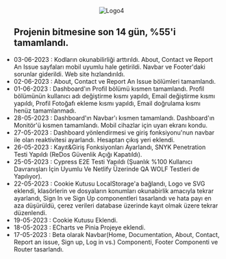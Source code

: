 <p align="center">
  <img src="https://github.com/onurekincinetlify/Monoxia/assets/128093143/a8f8cac0-294d-46ef-befa-3ab9da94b582" alt="Logo4">
</p>

<ul>
  <h2>Projenin bitmesine son 14 gün, %55'i tamamlandı.</h2>
  <li>03-06-2023 : Kodların okunabilirliği arttırıldı. About, Contact ve Report An Issue sayfaları mobil uyumlu hale getirildi. Navbar ve Footer'daki sorunlar giderildi. Web site hızlandırıldı.</li>
  <li>02-06-2023 : About, Contact ve Report An Issue bölümleri tamamlandı.</li>
  <li>01-06-2023 : Dashboard'ın Profil bölümü kısmen tamamlandı. Profil bölümünün kullanıcı adı değiştirme kısmı yapıldı, Email değiştirme kısmı yapıldı, Profil Fotoğafı ekleme kısmı yapıldı, Email doğrulama kısmı henüz tamamlanmadı.</li>
  <li>28-05-2023 : Dashboard'ın Navbar'ı kısmen tamamlandı. Dashboard'ın Monitör'ü kısmen tamamlandı. Mobil cihazlar için uyarı ekranı kondu.</li>
  <li>27-05-2023 : Dashboard yönlendirmesi ve giriş fonksiyonu'nun navbar ile olan reaktivitesi ayarlandı. Hesaptan çıkış yeri eklendi.</li>
  <li>26-05-2023 : Kayıt&Giriş Fonksiyonları Ayarlandı, SNYK Penetration Testi Yapıldı (ReDos Güvenlik Açığı Kapatıldı). </li>
  <li>25-05-2023 : Cypress E2E Testi Yapıldı (Şuanlık %100 Kullanıcı Davranışları İçin Uyumlu Ve Netlify Üzerinde QA WOLF Testleri de Yapılıyor).</li>
  <li>22-05-2023 : Cookie Kutusu LocalStorage'a bağlandı, Logo ve SVG eklendi, klasörlerin ve dosyaların konumları okunabirlik amacıyla tekrar ayarlandı, Sign In ve Sign Up componentleri tasarlandı ve hata payı en aza düşürüldü, çerez verileri database üzerinde kayıt olmak üzere tekrar düzenlendi.</li>
  <li>19-05-2023 : Cookie Kutusu Eklendi.</li>
  <li>18-05-2023 : ECharts ve Pinia Projeye eklendi.</li>
  <li>17-05-2023 : Beta olarak Navbar(Home, Documentation, About, Contact, Report an issue, Sign up, Log in vs.) Componenti, Footer Componenti ve Router tasarlandı.</li>
</ul>
